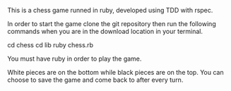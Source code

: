 This is a chess game runned in ruby, developed using TDD with rspec.

In order to start the game clone the git repository then run the following commands when you are in the download location in your terminal.

cd chess
cd lib
ruby chess.rb

You must have ruby in order to play the game.

White pieces are on the bottom while black pieces are on the top. You can choose to save the game and come back to after every turn.